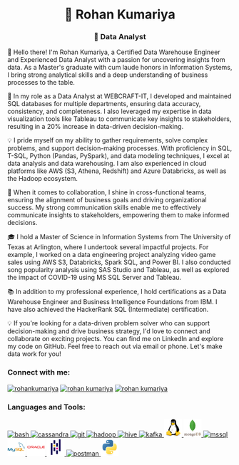 <h1 align="center">👋 Rohan Kumariya</h1>
<h3 align="center">💼 Data Analyst</h3>

👋 Hello there! I'm Rohan Kumariya, a Certified Data Warehouse Engineer and Experienced Data Analyst with a passion for uncovering insights from data. As a Master's graduate with cum laude honors in Information Systems, I bring strong analytical skills and a deep understanding of business processes to the table.

💼 In my role as a Data Analyst at WEBCRAFT-IT, I developed and maintained SQL databases for multiple departments, ensuring data accuracy, consistency, and completeness. I also leveraged my expertise in data visualization tools like Tableau to communicate key insights to stakeholders, resulting in a 20% increase in data-driven decision-making.

💡 I pride myself on my ability to gather requirements, solve complex problems, and support decision-making processes. With proficiency in SQL, T-SQL, Python (Pandas, PySpark), and data modeling techniques, I excel at data analysis and data warehousing. I am also experienced in cloud platforms like AWS (S3, Athena, Redshift) and Azure Databricks, as well as the Hadoop ecosystem.

🔧 When it comes to collaboration, I shine in cross-functional teams, ensuring the alignment of business goals and driving organizational success. My strong communication skills enable me to effectively communicate insights to stakeholders, empowering them to make informed decisions.

🎓 I hold a Master of Science in Information Systems from The University of Texas at Arlington, where I undertook several impactful projects. For example, I worked on a data engineering project analyzing video game sales using AWS S3, Databricks, Spark SQL, and Power BI. I also conducted song popularity analysis using SAS Studio and Tableau, as well as explored the impact of COVID-19 using MS SQL Server and Tableau.

📚 In addition to my professional experience, I hold certifications as a Data Warehouse Engineer and Business Intelligence Foundations from IBM. I have also achieved the HackerRank SQL (Intermediate) certification.

💡 If you're looking for a data-driven problem solver who can support decision-making and drive business strategy, I'd love to connect and collaborate on exciting projects. You can find me on LinkedIn and explore my code on GitHub. Feel free to reach out via email or phone. Let's make data work for you!

<h3 align="left">Connect with me:</h3>
<p align="left">
<a href="https://linkedin.com/in/rohankumariya" target="blank"><img align="center" src="https://raw.githubusercontent.com/rahuldkjain/github-profile-readme-generator/master/src/images/icons/Social/linked-in-alt.svg" alt="rohankumariya" height="30" width="40" /></a>
<a href="https://fb.com/rohan kumariya" target="blank"><img align="center" src="https://raw.githubusercontent.com/rahuldkjain/github-profile-readme-generator/master/src/images/icons/Social/facebook.svg" alt="rohan kumariya" height="30" width="40" /></a>
<a href="https://instagram.com/rohan kumariya" target="blank"><img align="center" src="https://raw.githubusercontent.com/rahuldkjain/github-profile-readme-generator/master/src/images/icons/Social/instagram.svg" alt="rohan kumariya" height="30" width="40" /></a>
</p>

<h3 align="left">Languages and Tools:</h3>
<p align="left"> <a href="https://www.gnu.org/software/bash/" target="_blank" rel="noreferrer"> <img src="https://www.vectorlogo.zone/logos/gnu_bash/gnu_bash-icon.svg" alt="bash" width="40" height="40"/> </a> <a href="https://cassandra.apache.org/" target="_blank" rel="noreferrer"> <img src="https://www.vectorlogo.zone/logos/apache_cassandra/apache_cassandra-icon.svg" alt="cassandra" width="40" height="40"/> </a> <a href="https://git-scm.com/" target="_blank" rel="noreferrer"> <img src="https://www.vectorlogo.zone/logos/git-scm/git-scm-icon.svg" alt="git" width="40" height="40"/> </a> <a href="https://hadoop.apache.org/" target="_blank" rel="noreferrer"> <img src="https://www.vectorlogo.zone/logos/apache_hadoop/apache_hadoop-icon.svg" alt="hadoop" width="40" height="40"/> </a> <a href="https://hive.apache.org/" target="_blank" rel="noreferrer"> <img src="https://www.vectorlogo.zone/logos/apache_hive/apache_hive-icon.svg" alt="hive" width="40" height="40"/> </a> <a href="https://kafka.apache.org/" target="_blank" rel="noreferrer"> <img src="https://www.vectorlogo.zone/logos/apache_kafka/apache_kafka-icon.svg" alt="kafka" width="40" height="40"/> </a> <a href="https://www.linux.org/" target="_blank" rel="noreferrer"> <img src="https://raw.githubusercontent.com/devicons/devicon/master/icons/linux/linux-original.svg" alt="linux" width="40" height="40"/> </a> <a href="https://www.mongodb.com/" target="_blank" rel="noreferrer"> <img src="https://raw.githubusercontent.com/devicons/devicon/master/icons/mongodb/mongodb-original-wordmark.svg" alt="mongodb" width="40" height="40"/> </a> <a href="https://www.microsoft.com/en-us/sql-server" target="_blank" rel="noreferrer"> <img src="https://www.svgrepo.com/show/303229/microsoft-sql-server-logo.svg" alt="mssql" width="40" height="40"/> </a> <a href="https://www.mysql.com/" target="_blank" rel="noreferrer"> <img src="https://raw.githubusercontent.com/devicons/devicon/master/icons/mysql/mysql-original-wordmark.svg" alt="mysql" width="40" height="40"/> </a> <a href="https://www.oracle.com/" target="_blank" rel="noreferrer"> <img src="https://raw.githubusercontent.com/devicons/devicon/master/icons/oracle/oracle-original.svg" alt="oracle" width="40" height="40"/> </a> <a href="https://pandas.pydata.org/" target="_blank" rel="noreferrer"> <img src="https://raw.githubusercontent.com/devicons/devicon/2ae2a900d2f041da66e950e4d48052658d850630/icons/pandas/pandas-original.svg" alt="pandas" width="40" height="40"/> </a> <a href="https://postman.com" target="_blank" rel="noreferrer"> <img src="https://www.vectorlogo.zone/logos/getpostman/getpostman-icon.svg" alt="postman" width="40" height="40"/> </a> <a href="https://www.python.org" target="_blank" rel="noreferrer"> <img src="https://raw.githubusercontent.com/devicons/devicon/master/icons/python/python-original.svg" alt="python" width="40" height="40"/> </a> </p>
